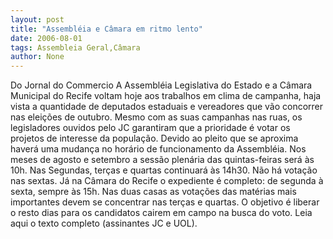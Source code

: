 ```yaml
---
layout: post
title: "Assembléia e Câmara em ritmo lento"
date: 2006-08-01
tags: Assembleia Geral,Câmara
author: None
---
```

Do Jornal do Commercio
A Assembléia Legislativa do Estado e a Câmara Municipal do Recife voltam hoje aos trabalhos em clima de campanha, haja vista a quantidade de deputados estaduais e vereadores que vão concorrer nas eleições de outubro. 
Mesmo com as suas campanhas nas ruas, os legisladores ouvidos pelo JC garantiram que a prioridade é votar os projetos de interesse da população.
Devido ao pleito que se aproxima haverá uma mudança no horário de funcionamento da Assembléia. Nos meses de agosto e setembro a sessão plenária das quintas-feiras será às 10h. Nas Segundas, terças e quartas continuará às 14h30. Não há votação nas sextas. 
Já na Câmara do Recife o expediente é completo: de segunda à sexta, sempre às 15h. Nas duas casas as votações das matérias mais importantes devem se concentrar nas terças e quartas. 
O objetivo é liberar o resto dias para os candidatos cairem em campo na busca do voto.
Leia aqui o texto completo (assinantes JC e UOL). 